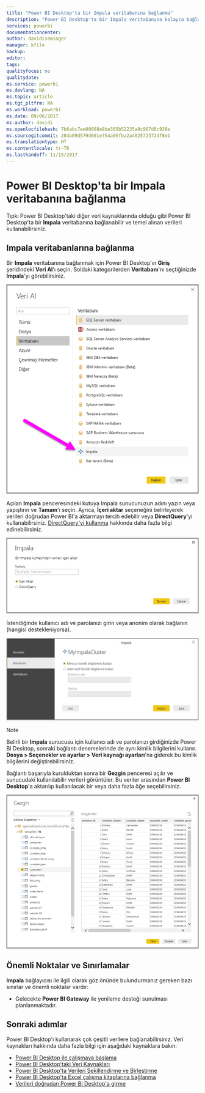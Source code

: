 ```yaml
---
title: "Power BI Desktop'ta bir Impala veritabanına bağlanma"
description: "Power BI Desktop'ta bir Impala veritabanına kolayca bağlanma ve bu veritabanını kullanma"
services: powerbi
documentationcenter: 
author: davidiseminger
manager: kfile
backup: 
editor: 
tags: 
qualityfocus: no
qualitydate: 
ms.service: powerbi
ms.devlang: NA
ms.topic: article
ms.tgt_pltfrm: NA
ms.workload: powerbi
ms.date: 09/06/2017
ms.author: davidi
ms.openlocfilehash: 7b6abc7ee00668e8be305b52235a8c967d0c938e
ms.sourcegitcommit: 284b09d579d601e754a05fba2a4025723724f8eb
ms.translationtype: HT
ms.contentlocale: tr-TR
ms.lasthandoff: 11/15/2017
---
```

# <a name="connect-to-an-impala-database-in-power-bi-desktop"></a>Power BI Desktop'ta bir Impala veritabanına bağlanma
Tıpkı Power BI Desktop'taki diğer veri kaynaklarında olduğu gibi Power BI Desktop'ta bir **Impala** veritabanına bağlanabilir ve temel alınan verileri kullanabilirsiniz.

## <a name="connect-to-an-impala-database"></a>Impala veritabanlarına bağlanma
Bir **Impala** veritabanına bağlanmak için Power BI Desktop'ın **Giriş** şeridindeki **Veri Al**'ı seçin. Soldaki kategorilerden **Veritabanı**'nı seçtiğinizde **Impala**'yı görebilirsiniz.

![](media/desktop-connect-impala/connect_impala_2.png)

Açılan **Impala** penceresindeki kutuya Impala sunucunuzun adını yazın veya yapıştırın ve **Tamam**'ı seçin. Ayrıca, **İçeri aktar** seçeneğini belirleyerek verileri doğrudan Power BI'a aktarmayı tercih edebilir veya **DirectQuery**'yi kullanabilirsiniz. [DirectQuery'yi kullanma](desktop-use-directquery.md) hakkında daha fazla bilgi edinebilirsiniz.

![](media/desktop-connect-impala/connect_impala_3a.png)

İstendiğinde kullanıcı adı ve parolanızı girin veya anonim olarak bağlanın (hangisi destekleniyorsa).

![](media/desktop-connect-impala/connect_impala_4.png)

> [!NOTE]
> Belirli bir **Impala** sunucusu için kullanıcı adı ve parolanızı girdiğinizde Power BI Desktop, sonraki bağlantı denemelerinde de aynı kimlik bilgilerini kullanır. **Dosya > Seçenekler ve ayarlar > Veri kaynağı ayarları**'na giderek bu kimlik bilgilerini değiştirebilirsiniz.
> 
> 

Bağlantı başarıyla kurulduktan sonra bir **Gezgin** penceresi açılır ve sunucudaki kullanılabilir verileri görüntüler. Bu veriler arasından **Power BI Desktop**'a aktarılıp kullanılacak bir veya daha fazla öğe seçebilirsiniz.

![](media/desktop-connect-impala/connect_impala_5.png)

## <a name="considerations-and-limitations"></a>Önemli Noktalar ve Sınırlamalar
**Impala** bağlayıcısı ile ilgili olarak göz önünde bulundurmanız gereken bazı sınırlar ve önemli noktalar vardır:

* Gelecekte **Power BI Gateway** ile yenileme desteği sunulması planlanmaktadır.

## <a name="next-steps"></a>Sonraki adımlar
Power BI Desktop'ı kullanarak çok çeşitli verilere bağlanabilirsiniz. Veri kaynakları hakkında daha fazla bilgi için aşağıdaki kaynaklara bakın:

* [Power BI Desktop ile çalışmaya başlama](desktop-getting-started.md)
* [Power BI Desktop'taki Veri Kaynakları](desktop-data-sources.md)
* [Power BI Desktop'ta Verileri Şekillendirme ve Birleştirme](desktop-shape-and-combine-data.md)
* [Power BI Desktop'ta Excel çalışma kitaplarına bağlanma](desktop-connect-excel.md)   
* [Verileri doğrudan Power BI Desktop'a girme](desktop-enter-data-directly-into-desktop.md)   

